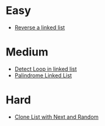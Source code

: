 # Easy
- [Reverse a linked list](https://www.geeksforgeeks.org/problems/reverse-a-linked-list/1)
# Medium
- [Detect Loop in linked list](https://www.geeksforgeeks.org/problems/detect-loop-in-linked-list/1)
- [Palindrome Linked List](https://www.geeksforgeeks.org/problems/check-if-linked-list-is-pallindrome/1)
# Hard
- [Clone List with Next and Random](https://www.geeksforgeeks.org/problems/clone-a-linked-list-with-next-and-random-pointer/1)
